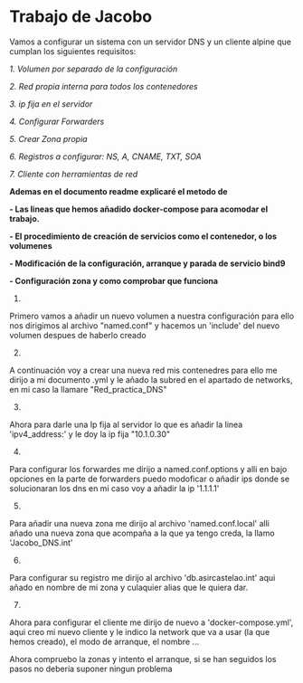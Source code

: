 # Trabajo de Jacobo

Vamos a configurar un sistema con un servidor DNS y un cliente alpine que cumplan los siguientes requisitos:

_1. Volumen por separado de la configuración_

_2. Red propia interna para todos los contenedores_

_3. ip fija en el servidor_

_4. Configurar Forwarders_

_5. Crear Zona propia_

_6. Registros a configurar: NS, A, CNAME, TXT, SOA_

_7. Cliente con herramientas de red_



**Ademas en el documento readme explicaré el metodo de**

**- Las lineas que hemos añadido docker-compose para acomodar el trabajo.**

**- El procedimiento de creación de servicios como el contenedor, o los volumenes**

**- Modificación de la configuración, arranque y parada de servicio bind9**

**- Configuración zona y como comprobar que funciona**


1.
Primero vamos a añadir un nuevo volumen a nuestra configuración para ello nos dirigimos al archivo "named.conf" y hacemos un 'include' del nuevo volumen despues de haberlo creado

2.
A continuación voy a crear una nueva red mis contenedres para ello me dirijo a mi documento .yml y le añado la subred en el apartado de networks, en mi caso la llamare "Red_practica_DNS"

3.
Ahora para darle una Ip fija al servidor lo que es añadir la linea 'ipv4_address:' y le doy la ip fija "10.1.0.30" 

4.
Para configurar los forwardes me dirijo a named.conf.options y alli en bajo opciones en la parte de forwarders puedo modoficar o añadir ips donde se solucionaran los dns en mi caso voy  a añadir la ip '1.1.1.1'

5.
Para añadir una nueva zona me dirijo al archivo 'named.conf.local' alli añado una nueva zona que acompaña a la que ya tengo creda, la llamo 'Jacobo_DNS.int'

6.
Para configurar su registro me dirijo al archivo 'db.asircastelao.int' aqui añado en nombre de mi zona y culaquier alias que le quiera dar.

7.
Ahora para configurar el cliente me dirijo de nuevo a 'docker-compose.yml', aqui creo mi nuevo cliente y le indico la network que va a usar (la que hemos creado), el modo de arranque, el nombre ...

Ahora compruebo la zonas y intento el arranque, si se han seguidos los pasos no debería suponer ningun problema

